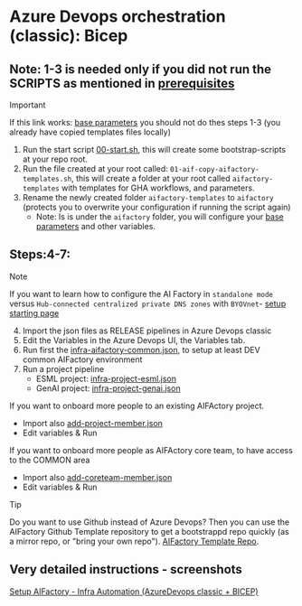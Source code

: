 # Azure Devops orchestration (classic): Bicep

## Note: 1-3 is needed only if you did not run the SCRIPTS as mentioned in [prerequisites](../../../../../documentation/v2/10-19/12-prerequisites-setup.md)

>[!IMPORTANT]
> If this link works: [base parameters](../../../../aifactory/parameters/) you should not do thes steps 1-3 (you already have copied templates files locally)
>

1) Run the start script [00-start.sh](../../../../../00-start.sh),  this will create some bootstrap-scripts at your repo root.
2) Run the file created at your root called: `01-aif-copy-aifactory-templates.sh`, this will create a folder at your root called `aifactory-templates` with templates for GHA workflows, and parameters.
3) Rename the newly created folder  `aifactory-templates` to  `aifactory` (protects you to overwrite your configuration if running the script again)
    - Note: Is is under the `aifactory` folder, you will configure your [base parameters](../../../../aifactory/parameters/) and other variables.

## Steps:4-7:

>[!NOTE]
> If you want to learn how to configure the AI Factory in `standalone mode` versus `Hub-connected centralized private DNS zones` with `BYOVnet`- [ setup starting page](../../../../../../documentation/v2/20-29/24-end-2-end-setup.md)
>

4) Import the json files as RELEASE pipelines in Azure Devops classic
5) Edit the Variables in the Azure Devops UI, the Variables tab.
6) Run first the [infra-aifactory-common.json](./infra-aifactory-common.json), to setup at least DEV common AIFactory environment
7) Run a project pipeline 
    - ESML project: [infra-project-esml.json](./infra-project-esml.json)
    - GenAI project: [infra-project-genai.json](./infra-project-genai.json)

If you want to onboard more people to an existing AIFActory project.
- Import also [add-project-member.json](./add-project-member.json)
- Edit variables & Run

If you want to onboard more people as AIFActory core team, to have access to the COMMON area
- Import also [add-coreteam-member.json](./add-coreteam-member.json)
- Edit variables & Run

> [!TIP]
>  Do you want to use Github instead of Azure Devops? Then you can use the AIFactory Github Template repository to get a bootstrappd repo quickly (as a mirror repo, or "bring your own repo"). [AIFactory Template Repo](https://github.com/jostrm/azure-enterprise-scale-ml-usage).
>

## Very detailed instructions - screenshots

[Setup AIFactory - Infra Automation (AzureDevops classic + BICEP)](../../../../../../documentation/v2/10-19/13-setup-aifactory.md)